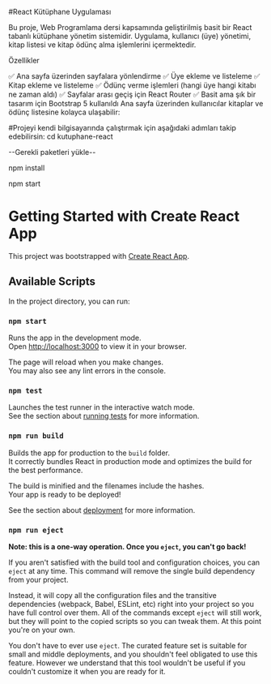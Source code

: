 #React Kütüphane Uygulaması

Bu proje, Web Programlama dersi kapsamında geliştirilmiş basit bir React tabanlı kütüphane yönetim sistemidir. Uygulama, kullanıcı (üye) yönetimi, kitap listesi ve kitap ödünç alma işlemlerini içermektedir.

Özellikler

✅ Ana sayfa üzerinden sayfalara yönlendirme
✅ Üye ekleme ve listeleme
✅ Kitap ekleme ve listeleme
✅ Ödünç verme işlemleri (hangi üye hangi kitabı ne zaman aldı)
✅ Sayfalar arası geçiş için React Router
✅ Basit ama şık bir tasarım için Bootstrap 5 kullanıldı
Ana sayfa üzerinden kullanıcılar kitaplar ve ödünç listesine kolayca ulaşabilir:

#Projeyi kendi bilgisayarında çalıştırmak için aşağıdaki adımları takip edebilirsin:
cd kutuphane-react

--Gerekli paketleri yükle--

npm install

npm start


# Getting Started with Create React App

This project was bootstrapped with [Create React App](https://github.com/facebook/create-react-app).

## Available Scripts

In the project directory, you can run:

### `npm start`

Runs the app in the development mode.\
Open [http://localhost:3000](http://localhost:3000) to view it in your browser.

The page will reload when you make changes.\
You may also see any lint errors in the console.

### `npm test`

Launches the test runner in the interactive watch mode.\
See the section about [running tests](https://facebook.github.io/create-react-app/docs/running-tests) for more information.

### `npm run build`

Builds the app for production to the `build` folder.\
It correctly bundles React in production mode and optimizes the build for the best performance.

The build is minified and the filenames include the hashes.\
Your app is ready to be deployed!

See the section about [deployment](https://facebook.github.io/create-react-app/docs/deployment) for more information.

### `npm run eject`

**Note: this is a one-way operation. Once you `eject`, you can't go back!**

If you aren't satisfied with the build tool and configuration choices, you can `eject` at any time. This command will remove the single build dependency from your project.

Instead, it will copy all the configuration files and the transitive dependencies (webpack, Babel, ESLint, etc) right into your project so you have full control over them. All of the commands except `eject` will still work, but they will point to the copied scripts so you can tweak them. At this point you're on your own.

You don't have to ever use `eject`. The curated feature set is suitable for small and middle deployments, and you shouldn't feel obligated to use this feature. However we understand that this tool wouldn't be useful if you couldn't customize it when you are ready for it.
